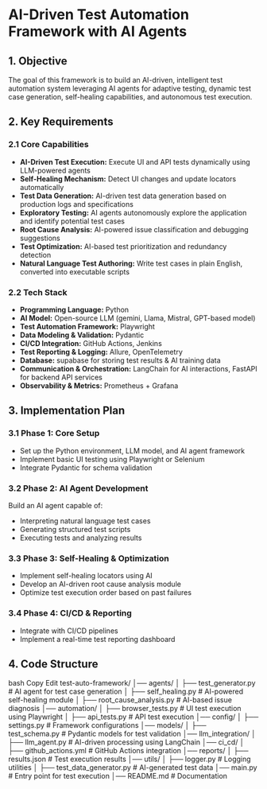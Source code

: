 # AI-Driven Test Automation Framework with AI Agents

## 1. Objective
The goal of this framework is to build an AI-driven, intelligent test automation system leveraging AI agents for adaptive testing, dynamic test case generation, self-healing capabilities, and autonomous test execution.

## 2. Key Requirements

### 2.1 Core Capabilities
- **AI-Driven Test Execution:** Execute UI and API tests dynamically using LLM-powered agents
- **Self-Healing Mechanism:** Detect UI changes and update locators automatically
- **Test Data Generation:** AI-driven test data generation based on production logs and specifications
- **Exploratory Testing:** AI agents autonomously explore the application and identify potential test cases
- **Root Cause Analysis:** AI-powered issue classification and debugging suggestions
- **Test Optimization:** AI-based test prioritization and redundancy detection
- **Natural Language Test Authoring:** Write test cases in plain English, converted into executable scripts

### 2.2 Tech Stack
- **Programming Language:** Python
- **AI Model:** Open-source LLM (gemini, Llama, Mistral, GPT-based model)
- **Test Automation Framework:** Playwright
- **Data Modeling & Validation:** Pydantic
- **CI/CD Integration:** GitHub Actions, Jenkins
- **Test Reporting & Logging:** Allure, OpenTelemetry
- **Database:** supabase for storing test results & AI training data
- **Communication & Orchestration:** LangChain for AI interactions, FastAPI for backend API services
- **Observability & Metrics:** Prometheus + Grafana

## 3. Implementation Plan

### 3.1 Phase 1: Core Setup
- Set up the Python environment, LLM model, and AI agent framework
- Implement basic UI testing using Playwright or Selenium
- Integrate Pydantic for schema validation

### 3.2 Phase 2: AI Agent Development
Build an AI agent capable of:
- Interpreting natural language test cases
- Generating structured test scripts
- Executing tests and analyzing results

### 3.3 Phase 3: Self-Healing & Optimization
- Implement self-healing locators using AI
- Develop an AI-driven root cause analysis module
- Optimize test execution order based on past failures

### 3.4 Phase 4: CI/CD & Reporting
- Integrate with CI/CD pipelines
- Implement a real-time test reporting dashboard

## 4. Code Structure
bash
Copy
Edit
test-auto-framework/
│── agents/
│   ├── test_generator.py      # AI agent for test case generation
│   ├── self_healing.py        # AI-powered self-healing module
│   ├── root_cause_analysis.py # AI-based issue diagnosis
│── automation/
│   ├── browser_tests.py       # UI test execution using Playwright
│   ├── api_tests.py           # API test execution
│── config/
│   ├── settings.py            # Framework configurations
│── models/
│   ├── test_schema.py         # Pydantic models for test validation
│── llm_integration/
│   ├── llm_agent.py           # AI-driven processing using LangChain
│── ci_cd/
│   ├── github_actions.yml     # GitHub Actions integration
│── reports/
│   ├── results.json           # Test execution results
│── utils/
│   ├── logger.py              # Logging utilities
│   ├── test_data_generator.py # AI-generated test data
│── main.py                    # Entry point for test execution
│── README.md                  # Documentation
